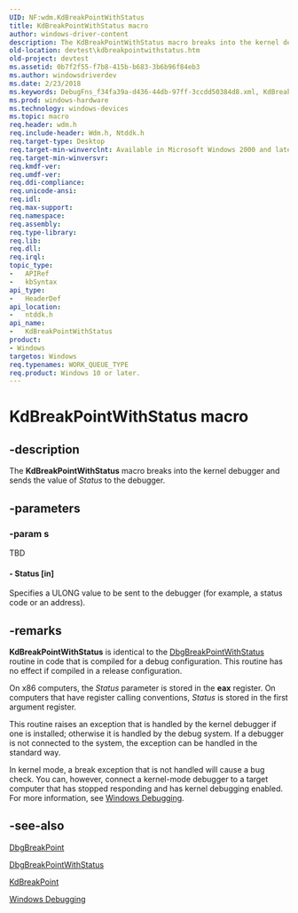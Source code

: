 ```yaml
---
UID: NF:wdm.KdBreakPointWithStatus
title: KdBreakPointWithStatus macro
author: windows-driver-content
description: The KdBreakPointWithStatus macro breaks into the kernel debugger and sends the value of Status to the debugger.
old-location: devtest\kdbreakpointwithstatus.htm
old-project: devtest
ms.assetid: 0b7f2f55-f7b8-415b-b683-3b6b96f84eb3
ms.author: windowsdriverdev
ms.date: 2/23/2018
ms.keywords: DebugFns_f34fa39a-d436-44db-97ff-3ccdd50384d8.xml, KdBreakPointWithStatus, KdBreakPointWithStatus function [Driver Development Tools], devtest.kdbreakpointwithstatus, ntddk/KdBreakPointWithStatus
ms.prod: windows-hardware
ms.technology: windows-devices
ms.topic: macro
req.header: wdm.h
req.include-header: Wdm.h, Ntddk.h
req.target-type: Desktop
req.target-min-winverclnt: Available in Microsoft Windows 2000 and later.
req.target-min-winversvr: 
req.kmdf-ver: 
req.umdf-ver: 
req.ddi-compliance: 
req.unicode-ansi: 
req.idl: 
req.max-support: 
req.namespace: 
req.assembly: 
req.type-library: 
req.lib: 
req.dll: 
req.irql: 
topic_type:
-	APIRef
-	kbSyntax
api_type:
-	HeaderDef
api_location:
-	ntddk.h
api_name:
-	KdBreakPointWithStatus
product:
- Windows
targetos: Windows
req.typenames: WORK_QUEUE_TYPE
req.product: Windows 10 or later.
---
```


# KdBreakPointWithStatus macro


## -description


The <b>KdBreakPointWithStatus</b> macro breaks into the kernel debugger and sends the value of <i>Status</i> to the debugger.


## -parameters




### -param s

TBD






#### - Status [in]

Specifies a ULONG value to be sent to the debugger (for example, a status code or an address).


## -remarks



<b>KdBreakPointWithStatus</b> is identical to the <a href="https://msdn.microsoft.com/library/windows/hardware/ff543629">DbgBreakPointWithStatus</a> routine in code that is compiled for a debug configuration. This routine has no effect if compiled in a release configuration.

On x86 computers, the <i>Status</i> parameter is stored in the <b>eax</b> register. On computers that have register calling conventions, <i>Status</i> is stored in the first argument register.

This routine raises an exception that is handled by the kernel debugger if one is installed; otherwise it is handled by the debug system. If a debugger is not connected to the system, the exception can be handled in the standard way.

In kernel mode, a break exception that is not handled will cause a bug check. You can, however, connect a kernel-mode debugger to a target computer that has stopped responding and has kernel debugging enabled. For more information, see <a href="https://msdn.microsoft.com/938ef180-84de-442f-9b6c-1138c2fc8d5a">Windows Debugging</a>.




## -see-also




<a href="https://msdn.microsoft.com/library/windows/hardware/ff543626">DbgBreakPoint</a>



<a href="https://msdn.microsoft.com/library/windows/hardware/ff543629">DbgBreakPointWithStatus</a>



<a href="https://msdn.microsoft.com/library/windows/hardware/ff548063">KdBreakPoint</a>



<a href="https://msdn.microsoft.com/938ef180-84de-442f-9b6c-1138c2fc8d5a">Windows Debugging</a>
 

 

